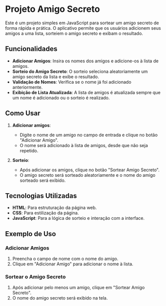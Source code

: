 # Projeto Amigo Secreto

Este é um projeto simples em JavaScript para sortear um amigo secreto de forma rápida e prática.
O aplicativo permite que os usuários adicionem seus amigos a uma lista, sorteiem o amigo secreto e exibam o resultado.

## Funcionalidades

- **Adicionar Amigos**: Insira os nomes dos amigos e adicione-os à lista de amigos.
- **Sorteio do Amigo Secreto**: O sorteio seleciona aleatoriamente um amigo secreto da lista e exibe o resultado.
- **Validação de Nomes**: Verifica se o nome já foi adicionado anteriormente.
- **Exibição de Lista Atualizada**: A lista de amigos é atualizada sempre que um nome é adicionado ou o sorteio é realizado.

## Como Usar

1. **Adicionar amigos**: 
    - Digite o nome de um amigo no campo de entrada e clique no botão "Adicionar Amigo".
    - O nome será adicionado à lista de amigos, desde que não seja repetido.

2. **Sorteio**: 
    - Após adicionar os amigos, clique no botão "Sortear Amigo Secreto".
    - O amigo secreto será sorteado aleatoriamente e o nome do amigo sorteado será exibido.

## Tecnologias Utilizadas

- **HTML**: Para estruturação da página web.
- **CSS**: Para estilização da página.
- **JavaScript**: Para a lógica de sorteio e interação com a interface.

## Exemplo de Uso

### Adicionar Amigos

1. Preencha o campo de nome com o nome do amigo.
2. Clique em "Adicionar Amigo" para adicionar o nome à lista.

### Sortear o Amigo Secreto

1. Após adicionar pelo menos um amigo, clique em "Sortear Amigo Secreto".
2. O nome do amigo secreto será exibido na tela.
